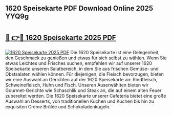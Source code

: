 ## 1620 Speisekarte PDF Download Online 2025 YYQ9g

# <h2><a href="http://gccesqw.nevu.top/?p=1620+Speisekarte">🔗 👉🔴 1620 Speisekarte 2025 PDF</a></h2>

[![1620 Speisekarte 2025 PDF](https://i.imgur.com/dBaPXMq.png)](http://gccesqw.nevu.top/?p=1620+Speisekarte)
Die 1620 Speisekarte ist eine Gelegenheit, den Geschmack zu genießen und etwas für sich selbst zu wählen. Wenn Sie etwas Leichtes und Frisches suchen, empfehlen wir auf unserer 1620 Speisekarte unseren Salatbereich, in dem Sie aus frischen Gemüse- und Obstsalaten wählen können. Für diejenigen, die Fleisch bevorzugen, bieten wir eine Auswahl an Gerichten auf der 1620 Speisekarte an: Rindfleisch, Schweinefleisch, Huhn und Fisch. Unseren Auserwählten bieten wir Gourmet-Gerichte wie Schaschlik und Steak an, die auf einem alten Feuer zubereitet werden. Die 1620 Speisekarte unserer Cafeteria bietet eine große Auswahl an Desserts, von traditionellen Kuchen und Kuchen bis hin zu exquisiten Crème Brûlée und Schokoladenkugeln.

